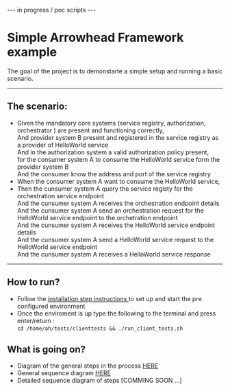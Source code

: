 --- in progress / poc scripts --- 

# Simple Arrowhead Framework example

The goal of the project is to demonstarte a simple setup and running a basic scenario.<br />
***
## The scenario:<br />
  - Given the mandatory core systems (service registry, authorization, orchestrator ) are present and functioning correctly,<br />
   And provider system B present and registered in the service registry as a provider of HelloWorld service <br />
   And in the authorization system a valid authorization policy present,<br />
    for the consumer system A to consume the HelloWorld service form the provider system B <br />
   And the consumer know the address and port of the service registry <br />
  - When the consumer system A want to consume the HelloWorld service, <br />
  - Then the cunsumer system A query the service registy for the orchestration service endpoint<br />
  And the cunsumer system A receives the orchestration endpoint details <br />
  And the cunsumer system A send an orchestration request for the HelloWorld service endpoint to the orchetration endpoint<br />
  And the cunsumer system A receives the HelloWorld service endpoint details<br />
  And the cunsumer system A send a HelloWorld service request to the HelloWorld service endpoint <br />
  And the cunsumer system A receives a HelloWorld service response <br />
***
## How to run?
- Follow the [installation step instructions ](https://github.com/MaGaMeGa/helloAHworld/blob/main/os/docs/installation_steps.md) to set up and start the pre configured environment
- Once the enviroment is up type the following to the terminal and press enter/return : <br /> ```cd /home/ah/tests/clienttests && ./run_client_tests.sh ``` 

## What is going on?

- Diagram of the general steps in the process [HERE](https://github.com/MaGaMeGa/helloAHworld/blob/main/os/docs/client_test_steps.txt)
- General sequence diagram [HERE](https://github.com/MaGaMeGa/helloAHworld/blob/main/os/docs/client_test_sequence_overview.txt)
- Detailed sequence diagram of steps [COMMING SOON ...]

